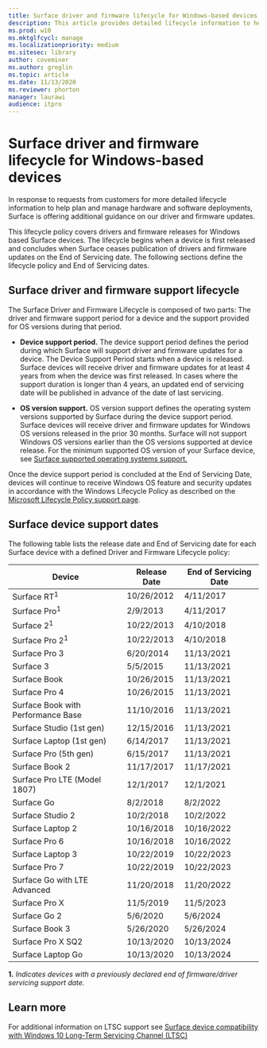 ```yaml
---
title: Surface driver and firmware lifecycle for Windows-based devices
description: This article provides detailed lifecycle information to help plan and manage hardware and software deployments. 
ms.prod: w10
ms.mktglfcycl: manage
ms.localizationpriority: medium
ms.sitesec: library
author: coveminer
ms.author: greglin
ms.topic: article
ms.date: 11/13/2020
ms.reviewer: phorton
manager: laurawi
audience: itpro
---
```


# Surface driver and firmware lifecycle for Windows-based devices
 
In response to requests from customers for more detailed lifecycle information to help plan and manage hardware and software deployments, Surface is offering additional guidance on our driver and firmware updates.
 
This lifecycle policy covers drivers and firmware releases for Windows based Surface devices. The lifecycle begins when a device is first released and concludes when Surface ceases publication of drivers and firmware updates on the End of Servicing date. The following sections define the lifecycle policy and End of Servicing dates.

## Surface driver and firmware support lifecycle
 
The Surface Driver and Firmware Lifecycle is composed of two parts: The driver and firmware support period for a device and the support provided for OS versions during that period.

- **Device support period.** The device support period defines the period during which Surface will support driver and firmware updates for a device. The Device Support Period starts when a device is released. Surface devices will receive driver and firmware updates for at least 4 years from when the device was first released. In cases where the support duration is longer than 4 years, an updated end of servicing date will be published in advance of the date of last servicing.

- **OS version support.** OS version support defines the operating system versions supported by Surface during the device support period. Surface devices will receive driver and firmware updates for Windows OS versions released in the prior 30 months. Surface will not support Windows OS versions earlier than the OS versions supported at device release. For the minimum supported OS version of your Surface device, see [Surface supported operating systems support.](https://support.microsoft.com/en-us/help/2858199/surface-supported-operating-systems)  

 
Once the device support period is concluded at the End of Servicing Date, devices will continue to receive Windows OS feature and security updates in accordance with the Windows Lifecycle Policy as described on the  [Microsoft Lifecycle Policy support page](https://support.microsoft.com/en-us/hub/4095338/microsoft-lifecycle-policy).
 

## Surface device support dates

The following table lists the release date and End of Servicing date for each Surface device with a defined Driver and Firmware Lifecycle policy:
 

| Device                             | Release Date | End of Servicing Date |
| ---------------------------------- | ------------ | --------------------- |
| Surface RT<sup>1</sup>             | 10/26/2012   | 4/11/2017             |
| Surface Pro<sup>1</sup>            | 2/9/2013     | 4/11/2017             |
| Surface 2<sup>1</sup>              | 10/22/2013   | 4/10/2018             |
| Surface Pro 2<sup>1</sup>          | 10/22/2013   | 4/10/2018             |
| Surface Pro 3                      | 6/20/2014    | 11/13/2021            |
| Surface 3                          | 5/5/2015     | 11/13/2021            |
| Surface Book                       | 10/26/2015   | 11/13/2021            |
| Surface Pro 4                      | 10/26/2015   | 11/13/2021            |
| Surface Book with Performance Base | 11/10/2016   | 11/13/2021            |
| Surface Studio (1st gen)           | 12/15/2016   | 11/13/2021            |
| Surface Laptop (1st gen)           | 6/14/2017    | 11/13/2021            |
| Surface Pro (5th gen)              | 6/15/2017    | 11/13/2021            |
| Surface Book 2                     | 11/17/2017   | 11/17/2021            |
| Surface Pro LTE (Model 1807)       | 12/1/2017    | 12/1/2021             |
| Surface Go                         | 8/2/2018     | 8/2/2022              |
| Surface Studio 2                   | 10/2/2018    | 10/2/2022             |
| Surface Laptop 2                   | 10/16/2018   | 10/16/2022            |
| Surface Pro 6                      | 10/16/2018   | 10/16/2022            |
| Surface Laptop 3                   | 10/22/2019   | 10/22/2023            |
| Surface Pro 7                      | 10/22/2019   | 10/22/2023            |
| Surface Go with LTE Advanced       | 11/20/2018   | 11/20/2022            |
| Surface Pro X                      | 11/5/2019    | 11/5/2023             |
| Surface Go 2                       | 5/6/2020     | 5/6/2024              |
| Surface Book 3                     | 5/26/2020    | 5/26/2024             |
| Surface Pro X SQ2                  | 10/13/2020   | 10/13/2024            |
| Surface Laptop Go                  | 10/13/2020   | 10/13/2024            |

 
 **1.** *Indicates devices with a previously declared end of firmware/driver servicing support date.*
 
## Learn more

For additional information on LTSC support see [Surface device compatibility with Windows 10 Long-Term Servicing Channel (LTSC)](surface-device-compatibility-with-windows-10-ltsc.md)
 
 

